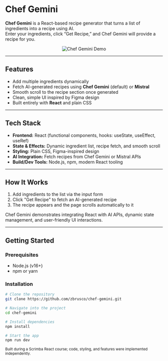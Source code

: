 # Chef Gemini

**Chef Gemini** is a React-based recipe generator that turns a list of ingredients into a recipe using AI.\
Enter your ingredients, click “Get Recipe,” and Chef Gemini will provide a recipe for you.

<p align="center">
  <img src="https://github.com/user-attachments/assets/945157cd-1402-45d1-82fa-cf4a8e874774" alt="Chef Gemini Demo"/>
</p>

---

## Features

- Add multiple ingredients dynamically
- Fetch AI-generated recipes using **Chef Gemini** (default) or **Mistral**
- Smooth scroll to the recipe section once generated
- Clean, simple UI inspired by Figma design
- Built entirely with **React** and plain CSS

---

## Tech Stack

- **Frontend:** React (functional components, hooks: useState, useEffect, useRef)
- **State & Effects:** Dynamic ingredient list, recipe fetch, and smooth scroll
- **Styling:** Plain CSS, Figma-inspired design
- **AI Integration:** Fetch recipes from Chef Gemini or Mistral APIs
- **Build/Dev Tools:** Node.js, npm, modern React tooling

---

## How It Works

1. Add ingredients to the list via the input form
2. Click "Get Recipe" to fetch an AI-generated recipe
3. The recipe appears and the page scrolls automatically to it

Chef Gemini demonstrates integrating React with AI APIs, dynamic state management, and user-friendly UI interactions.

---

## Getting Started

### Prerequisites

- Node.js (v16+)
- npm or yarn

### Installation

```bash
# Clone the repository
git clone https://github.com/zbrusco/chef-gemini.git

# Navigate into the project
cd chef-gemini

# Install dependencies
npm install

# Start the app
npm run dev
```

<sub>Built during a Scrimba React course; code, styling, and features were implemented independently.</sub>
